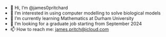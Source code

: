 - 👋 Hi, I’m @james0pritchard
- 👀 I’m interested in using computer modelling to solve biological models
- 🌱 I’m currently learning Mathematics at Durham University
- 📄 I’m looking for a graduate job starting from September 2024
- 📫 How to reach me: james.pritch@icloud.com

<!---
james0pritchard/james0pritchard is a ✨ special ✨ repository because its `README.md` (this file) appears on your GitHub profile.
You can click the Preview link to take a look at your changes.
--->
